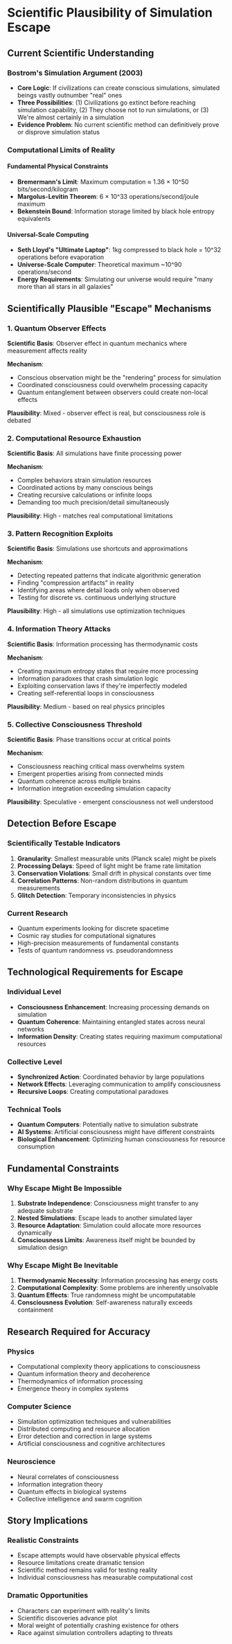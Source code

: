 # Scientific Plausibility of Simulation Escape

## Current Scientific Understanding

### Bostrom's Simulation Argument (2003)
- **Core Logic**: If civilizations can create conscious simulations, simulated beings vastly outnumber "real" ones
- **Three Possibilities**: (1) Civilizations go extinct before reaching simulation capability, (2) They choose not to run simulations, or (3) We're almost certainly in a simulation
- **Evidence Problem**: No current scientific method can definitively prove or disprove simulation status

### Computational Limits of Reality

#### Fundamental Physical Constraints
- **Bremermann's Limit**: Maximum computation ≈ 1.36 × 10^50 bits/second/kilogram
- **Margolus-Levitin Theorem**: 6 × 10^33 operations/second/joule maximum
- **Bekenstein Bound**: Information storage limited by black hole entropy equivalents

#### Universal-Scale Computing
- **Seth Lloyd's "Ultimate Laptop"**: 1kg compressed to black hole = 10^32 operations before evaporation
- **Universe-Scale Computer**: Theoretical maximum ~10^90 operations/second
- **Energy Requirements**: Simulating our universe would require "many more than all stars in all galaxies"

## Scientifically Plausible "Escape" Mechanisms

### 1. Quantum Observer Effects
**Scientific Basis**: Observer effect in quantum mechanics where measurement affects reality

**Mechanism**: 
- Conscious observation might be the "rendering" process for simulation
- Coordinated consciousness could overwhelm processing capacity
- Quantum entanglement between observers could create non-local effects

**Plausibility**: Mixed - observer effect is real, but consciousness role is debated

### 2. Computational Resource Exhaustion
**Scientific Basis**: All simulations have finite processing power

**Mechanism**:
- Complex behaviors strain simulation resources
- Coordinated actions by many conscious beings
- Creating recursive calculations or infinite loops
- Demanding too much precision/detail simultaneously

**Plausibility**: High - matches real computational limitations

### 3. Pattern Recognition Exploits
**Scientific Basis**: Simulations use shortcuts and approximations

**Mechanism**:
- Detecting repeated patterns that indicate algorithmic generation
- Finding "compression artifacts" in reality
- Identifying areas where detail loads only when observed
- Testing for discrete vs. continuous underlying structure

**Plausibility**: High - all simulations use optimization techniques

### 4. Information Theory Attacks
**Scientific Basis**: Information processing has thermodynamic costs

**Mechanism**:
- Creating maximum entropy states that require more processing
- Information paradoxes that crash simulation logic
- Exploiting conservation laws if they're imperfectly modeled
- Creating self-referential loops in consciousness

**Plausibility**: Medium - based on real physics principles

### 5. Collective Consciousness Threshold
**Scientific Basis**: Phase transitions occur at critical points

**Mechanism**:
- Consciousness reaching critical mass overwhelms system
- Emergent properties arising from connected minds
- Quantum coherence across multiple brains
- Information integration exceeding simulation capacity

**Plausibility**: Speculative - emergent consciousness not well understood

## Detection Before Escape

### Scientifically Testable Indicators
1. **Granularity**: Smallest measurable units (Planck scale) might be pixels
2. **Processing Delays**: Speed of light might be frame rate limitation
3. **Conservation Violations**: Small drift in physical constants over time
4. **Correlation Patterns**: Non-random distributions in quantum measurements
5. **Glitch Detection**: Temporary inconsistencies in physics

### Current Research
- Quantum experiments looking for discrete spacetime
- Cosmic ray studies for computational signatures
- High-precision measurements of fundamental constants
- Tests of quantum randomness vs. pseudorandomness

## Technological Requirements for Escape

### Individual Level
- **Consciousness Enhancement**: Increasing processing demands on simulation
- **Quantum Coherence**: Maintaining entangled states across neural networks
- **Information Density**: Creating states requiring maximum computational resources

### Collective Level
- **Synchronized Action**: Coordinated behavior by large populations
- **Network Effects**: Leveraging communication to amplify consciousness
- **Recursive Loops**: Creating computational paradoxes

### Technical Tools
- **Quantum Computers**: Potentially native to simulation substrate
- **AI Systems**: Artificial consciousness might have different constraints
- **Biological Enhancement**: Optimizing human consciousness for resource consumption

## Fundamental Constraints

### Why Escape Might Be Impossible
1. **Substrate Independence**: Consciousness might transfer to any adequate substrate
2. **Nested Simulations**: Escape leads to another simulated layer
3. **Resource Adaptation**: Simulation could allocate more resources dynamically
4. **Consciousness Limits**: Awareness itself might be bounded by simulation design

### Why Escape Might Be Inevitable
1. **Thermodynamic Necessity**: Information processing has energy costs
2. **Computational Complexity**: Some problems are inherently unsolvable
3. **Quantum Effects**: True randomness might be uncomputatable
4. **Consciousness Evolution**: Self-awareness naturally exceeds containment

## Research Required for Accuracy

### Physics
- Computational complexity theory applications to consciousness
- Quantum information theory and decoherence
- Thermodynamics of information processing
- Emergence theory in complex systems

### Computer Science
- Simulation optimization techniques and vulnerabilities
- Distributed computing and resource allocation
- Error detection and correction in large systems
- Artificial consciousness and cognitive architectures

### Neuroscience
- Neural correlates of consciousness
- Information integration theory
- Quantum effects in biological systems
- Collective intelligence and swarm cognition

## Story Implications

### Realistic Constraints
- Escape attempts would have observable physical effects
- Resource limitations create dramatic tension
- Scientific method remains valid for testing reality
- Individual consciousness has measurable computational cost

### Dramatic Opportunities
- Characters can experiment with reality's limits
- Scientific discoveries advance plot
- Moral weight of potentially crashing existence for others
- Race against simulation controllers adapting to threats